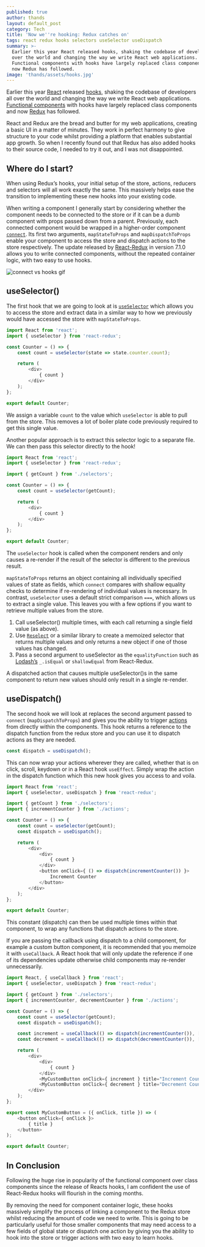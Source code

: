 ```yaml
---
published: true
author: thands
layout: default_post
category: Tech
title: 'Now we''re hooking: Redux catches on'
tags: react redux hooks selectors useSelector useDispatch
summary: >-
  Earlier this year React released hooks, shaking the codebase of developers all
  over the world and changing the way we write React web applications.
  Functional components with hooks have largely replaced class components and
  now Redux has followed.
image: 'thands/assets/hooks.jpg'
---
```


Earlier this year [React](https://reactjs.org/docs/hooks-intro.html) released [hooks](https://blog.scottlogic.com/2019/05/09/by-the-hook-a-practical-introduction-to-react-hooks.html), shaking the codebase of developers all over the world and changing the way we write React web applications. [Functional components](https://reactjs.org/docs/components-and-props.html) with hooks have largely replaced class components and now [Redux](https://react-redux.js.org/next/api/hooks) has followed.

React and Redux are the bread and butter for my web applications, creating a basic UI in a matter of minutes. They work in perfect harmony to give structure to your code whilst providing a platform that enables substantial app growth. So when I recently found out that Redux has also added hooks to their source code, I needed to try it out, and I was not disappointed.

## Where do I start?
When using Redux’s hooks, your initial setup of the store, actions, reducers and selectors will all work exactly the same. This massively helps ease the transition to implementing these new hooks into your existing code.

When writing a component I generally start by considering whether the component needs to be connected to the store or if it can be a dumb component with props passed down from a parent. Previously, each connected component would be wrapped in a higher-order component [`connect`](https://react-redux.js.org/next/api/connect). Its first two arguments, `mapStateToProps` and `mapDispatchToProps` enable your component to access the store and dispatch actions to the store respectively. The update released by [React-Redux](https://react-redux.js.org/) in version 7.1.0 allows you to write connected components, without the repeated container logic, with two easy to use hooks.

![connect vs hooks gif]({{site.baseurl}}/thands/assets/hooks.gif)

## useSelector()
The first hook that we are going to look at is [`useSelector`](https://react-redux.js.org/next/api/hooks#useselector) which allows you to access the store and extract data in a similar way to how we previously would have accessed the store with `mapStateToProps`.

~~~javascript
import React from 'react';
import { useSelector } from 'react-redux';

const Counter = () => {
    const count = useSelector(state => state.counter.count);

    return (
        <div>
            { count }
        </div>
    );
};

export default Counter;
~~~

We assign a variable `count` to the value which `useSelector` is able to pull from the store. This removes a lot of boiler plate code previously required to get this single value.

Another popular approach is to extract this selector logic to a separate file. We can then pass this selector directly to the hook!

~~~javascript
import React from 'react';
import { useSelector } from 'react-redux';

import { getCount } from './selectors';

const Counter = () => {
    const count = useSelector(getCount);

    return (
        <div>
            { count }
        </div>
    );
};

export default Counter;
~~~

The `useSelector` hook is called when the component renders and only causes a re-render if the result of the selector is different to the previous result.

`mapStateToProps` returns an object containing all individually specified values of state as fields, which `connect` compares with shallow equality checks to determine if re-rendering of individual values is necessary.
In contrast, `useSelector` uses a default strict comparison `===`, which allows us to extract a single value. This leaves you with a few options if you want to retrieve multiple values from the store.

1.	Call useSelector() multiple times, with each call returning a single field value (as above).
2.	Use [`Reselect`](https://github.com/reduxjs/reselect) or a similar library to create a memoized selector that returns multiple values and only returns a new object if one of those values has changed.
3.	Pass a second argument to useSelector as the `equalityFunction` such as [Lodash’s](https://lodash.com/docs/4.17.15) `_.isEqual` or `shallowEqual` from React-Redux. 

A dispatched action that causes multiple useSelector()s in the same component to return new values should only result in a single re-render.

## useDispatch()
The second hook we will look at replaces the second argument passed to `connect` (`mapDispatchToProps`) and gives you the ability to trigger [actions](https://redux.js.org/basics/actions) from directly within the components. This hook returns a reference to the dispatch function from the redux store and you can use it to dispatch actions as they are needed.

~~~javascript
const dispatch = useDispatch();
~~~

This can now wrap your actions wherever they are called, whether that is on click, scroll, keydown or in a React hook `useEffect`. Simply wrap the action in the dispatch function which this new hook gives you access to and voila.

~~~javascript
import React from 'react';
import { useSelector, useDispatch } from 'react-redux';

import { getCount } from './selectors';
import { incrementCounter } from './actions';

const Counter = () => {
    const count = useSelector(getCount);
    const dispatch = useDispatch();

    return (
        <div>
            <div>
                { count }
            </div>
            <button onClick={ () => dispatch(incrementCounter()) }>
                Increment Counter
            </button>
        </div>
    );
};

export default Counter;
~~~

This constant (dispatch) can then be used multiple times within that component, to wrap any functions that  dispatch actions to the store.

If you are passing the callback using dispatch to a child component, for example a custom button component, it is recommended that you memoize it with `useCallback`. A React hook that will only update the reference if one of its dependencies update otherwise child components may re-render unnecessarily.

~~~javascript
import React, { useCallback } from 'react';
import { useSelector, useDispatch } from 'react-redux';

import { getCount } from './selectors';
import { incrementCounter, decrementCounter } from './actions';

const Counter = () => {
    const count = useSelector(getCount);
    const dispatch = useDispatch();

    const increment = useCallback(() => dispatch(incrementCounter()), [dispatch]);
    const decrement = useCallback(() => dispatch(decrementCounter()), [dispatch]);

    return (
        <div>
            <div>
            	{ count }
            </div>
            <MyCustomButton onClick={ increment } title="Increment Counter" />
            <MyCustomButton onClick={ decrement } title="Decrement Counter" />
        </div>
    );
};

export const MyCustomButton = ({ onClick, title }) => (
    <button onClick={ onClick }>
        { title }
    </button>
);

export default Counter;
~~~

## In Conclusion
Following the huge rise in popularity of the functional component over class components since the release of Reacts hooks, I am confident the use of React-Redux hooks will flourish in the coming months.

By removing the need for component container logic, these hooks massively simplify the process of linking a component to the Redux store whilst reducing the amount of code we need to write. This is going to be particularly useful for those smaller components that may need access to a few fields of global state or dispatch one action by giving you the ability to hook into the store or trigger actions with two easy to learn hooks.
